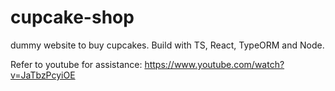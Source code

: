 # cupcake-shop
dummy website to buy cupcakes. Build with TS, React, TypeORM and Node.

Refer to youtube for assistance: https://www.youtube.com/watch?v=JaTbzPcyiOE